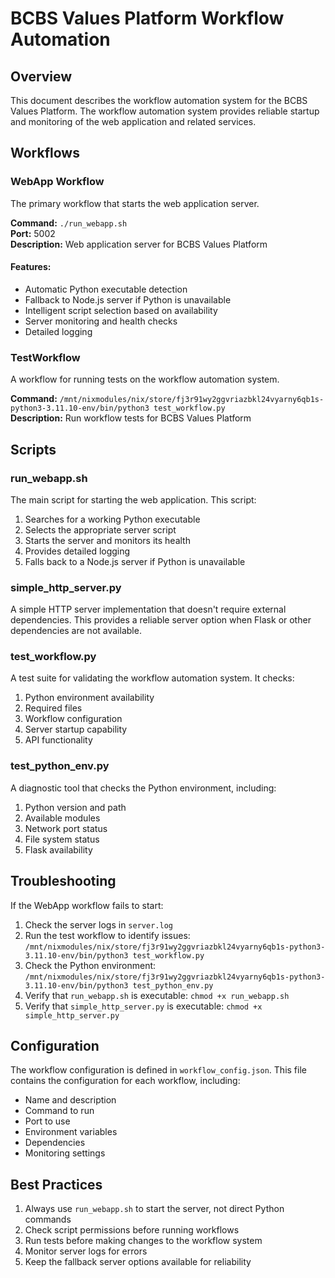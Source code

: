 # BCBS Values Platform Workflow Automation

## Overview

This document describes the workflow automation system for the BCBS Values Platform. The workflow automation system provides reliable startup and monitoring of the web application and related services.

## Workflows

### WebApp Workflow

The primary workflow that starts the web application server.

**Command:** `./run_webapp.sh`  
**Port:** 5002  
**Description:** Web application server for BCBS Values Platform

#### Features:
- Automatic Python executable detection
- Fallback to Node.js server if Python is unavailable
- Intelligent script selection based on availability
- Server monitoring and health checks
- Detailed logging

### TestWorkflow

A workflow for running tests on the workflow automation system.

**Command:** `/mnt/nixmodules/nix/store/fj3r91wy2ggvriazbkl24vyarny6qb1s-python3-3.11.10-env/bin/python3 test_workflow.py`  
**Description:** Run workflow tests for BCBS Values Platform

## Scripts

### run_webapp.sh

The main script for starting the web application. This script:

1. Searches for a working Python executable
2. Selects the appropriate server script
3. Starts the server and monitors its health
4. Provides detailed logging
5. Falls back to a Node.js server if Python is unavailable

### simple_http_server.py

A simple HTTP server implementation that doesn't require external dependencies. This provides a reliable server option when Flask or other dependencies are not available.

### test_workflow.py

A test suite for validating the workflow automation system. It checks:

1. Python environment availability
2. Required files
3. Workflow configuration
4. Server startup capability
5. API functionality

### test_python_env.py

A diagnostic tool that checks the Python environment, including:

1. Python version and path
2. Available modules
3. Network port status
4. File system status
5. Flask availability

## Troubleshooting

If the WebApp workflow fails to start:

1. Check the server logs in `server.log`
2. Run the test workflow to identify issues: `/mnt/nixmodules/nix/store/fj3r91wy2ggvriazbkl24vyarny6qb1s-python3-3.11.10-env/bin/python3 test_workflow.py`
3. Check the Python environment: `/mnt/nixmodules/nix/store/fj3r91wy2ggvriazbkl24vyarny6qb1s-python3-3.11.10-env/bin/python3 test_python_env.py`
4. Verify that `run_webapp.sh` is executable: `chmod +x run_webapp.sh`
5. Verify that `simple_http_server.py` is executable: `chmod +x simple_http_server.py`

## Configuration

The workflow configuration is defined in `workflow_config.json`. This file contains the configuration for each workflow, including:

- Name and description
- Command to run
- Port to use
- Environment variables
- Dependencies
- Monitoring settings

## Best Practices

1. Always use `run_webapp.sh` to start the server, not direct Python commands
2. Check script permissions before running workflows
3. Run tests before making changes to the workflow system
4. Monitor server logs for errors
5. Keep the fallback server options available for reliability
